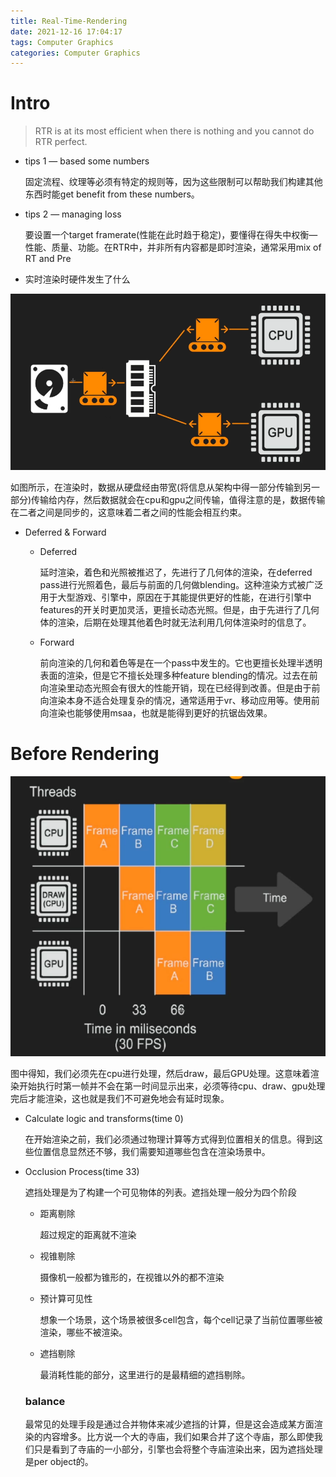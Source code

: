 ```yaml
---
title: Real-Time-Rendering
date: 2021-12-16 17:04:17
tags: Computer Graphics
categories: Computer Graphics
---
```


# Intro

> RTR is at its most efficient when there is nothing and you cannot do RTR perfect.

- tips 1 — based some numbers

  固定流程、纹理等必须有特定的规则等，因为这些限制可以帮助我们构建其他东西时能get benefit from these numbers。

<!--more-->

- tips 2 — managing loss

  要设置一个target framerate(性能在此时趋于稳定)，要懂得在得失中权衡—性能、质量、功能。在RTR中，并非所有内容都是即时渲染，通常采用mix of RT and Pre 

- 实时渲染时硬件发生了什么

![image-20211216172659560](./Real-Time-Rendering/image-20211216172659560.png)

如图所示，在渲染时，数据从硬盘经由带宽(将信息从架构中得一部分传输到另一部分)传输给内存，然后数据就会在cpu和gpu之间传输，值得注意的是，数据传输在二者之间是同步的，这意味着二者之间的性能会相互约束。

- Deferred & Forward

  - Deferred

    延时渲染，着色和光照被推迟了，先进行了几何体的渲染，在deferred pass进行光照着色，最后与前面的几何做blending。这种渲染方式被广泛用于大型游戏、引擎中，原因在于其能提供更好的性能，在进行引擎中features的开关时更加灵活，更擅长动态光照。但是，由于先进行了几何体的渲染，后期在处理其他着色时就无法利用几何体渲染时的信息了。

  - Forward

    前向渲染的几何和着色等是在一个pass中发生的。它也更擅长处理半透明表面的渲染，但是它不擅长处理多种feature blending的情况。过去在前向渲染里动态光照会有很大的性能开销，现在已经得到改善。但是由于前向渲染本身不适合处理复杂的情况，通常适用于vr、移动应用等。使用前向渲染也能够使用msaa，也就是能得到更好的抗锯齿效果。

# Before Rendering

![image-20211216175853817](./Real-Time-Rendering/image-20211216175853817.png)

图中得知，我们必须先在cpu进行处理，然后draw，最后GPU处理。这意味着渲染开始执行时第一帧并不会在第一时间显示出来，必须等待cpu、draw、gpu处理完后才能渲染，这也就是我们不可避免地会有延时现象。

- Calculate logic and transforms(time 0)

  在开始渲染之前，我们必须通过物理计算等方式得到位置相关的信息。得到这些位置信息显然还不够，我们需要知道哪些包含在渲染场景中。

- Occlusion Process(time 33)

  遮挡处理是为了构建一个可见物体的列表。遮挡处理一般分为四个阶段

  - 距离剔除

    超过规定的距离就不渲染

  - 视锥剔除

    摄像机一般都为锥形的，在视锥以外的都不渲染

  - 预计算可见性

    想象一个场景，这个场景被很多cell包含，每个cell记录了当前位置哪些被渲染，哪些不被渲染。

  - 遮挡剔除

    最消耗性能的部分，这里进行的是最精细的遮挡剔除。

  ### balance

  最常见的处理手段是通过合并物体来减少遮挡的计算，但是这会造成某方面渲染的内容增多。比方说一个大的寺庙，我们如果合并了这个寺庙，那么即使我们只是看到了寺庙的一小部分，引擎也会将整个寺庙渲染出来，因为遮挡处理是per object的。
